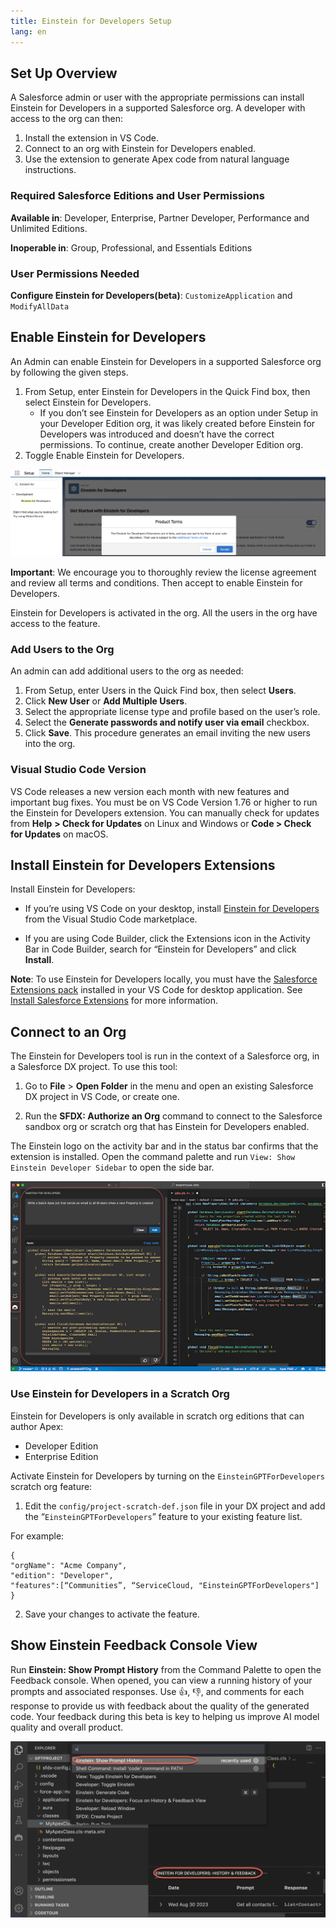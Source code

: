 ```yaml
---
title: Einstein for Developers Setup
lang: en
---
```


## Set Up Overview

A Salesforce admin or user with the appropriate permissions can install Einstein for Developers in a supported Salesforce org. A developer with access to the org can then:

1.  Install the extension in VS Code.
2.  Connect to an org with Einstein for Developers enabled.
3.  Use the extension to generate Apex code from natural language instructions.

### Required Salesforce Editions and User Permissions

**Available in**: Developer, Enterprise, Partner Developer, Performance and Unlimited Editions.

**Inoperable in**: Group, Professional, and Essentials Editions

### User Permissions Needed

**Configure Einstein for Developers(beta)**: `CustomizeApplication` and `ModifyAllData`

## Enable Einstein for Developers

An Admin can enable Einstein for Developers in a supported Salesforce org by following the given steps.

1. From Setup, enter Einstein for Developers in the Quick Find box, then select Einstein for Developers.
   - If you don’t see Einstein for Developers as an option under Setup in your Developer Edition org, it was likely created before Einstein for Developers was introduced and doesn’t have the correct permissions. To continue, create another Developer Edition org.
2. Toggle Enable Einstein for Developers.

![Einstein Terms and Toggle](../../../images/einstein-terms.png)

**Important**: We encourage you to thoroughly review the license agreement and review all terms and conditions. Then accept to enable Einstein for Developers.

Einstein for Developers is activated in the org. All the users in the org have access to the feature.

### Add Users to the Org

An admin can add additional users to the org as needed:

1. From Setup, enter Users in the Quick Find box, then select **Users**.
2. Click **New User** or **Add Multiple Users**.
3. Select the appropriate license type and profile based on the user’s role.
4. Select the **Generate passwords and notify user via email** checkbox.
5. Click **Save**.
   This procedure generates an email inviting the new users into the org.

### Visual Studio Code Version

VS Code releases a new version each month with new features and important bug fixes. You must be on VS Code Version 1.76 or higher to run the Einstein for Developers extension. You can manually check for updates from **Help** **> Check for Updates** on Linux and Windows or **Code > Check for Updates** on macOS.

## Install Einstein for Developers Extensions

Install Einstein for Developers:

- If you’re using VS Code on your desktop, install [Einstein for Developers](https://marketplace.visualstudio.com/items?itemName=salesforce.salesforcedx-einstein-gpt) from the Visual Studio Code marketplace.

- If you are using Code Builder, click the Extensions icon in the Activity Bar in Code Builder, search for “Einstein for Developers” and click **Install**.

**Note**: To use Einstein for Developers locally, you must have the [Salesforce Extensions pack]() installed in your VS Code for desktop application. See [Install Salesforce Extensions](https://developer.salesforce.com/tools/vscode/en/vscode-desktop/install) for more information.

## Connect to an Org

The Einstein for Developers tool is run in the context of a Salesforce org, in a Salesforce DX project. To use this tool:

1. Go to **File** > **Open Folder** in the menu and open an existing Salesforce DX project in VS Code, or create one.

2. Run the **SFDX: Authorize an Org** command to connect to the Salesforce sandbox org or scratch org that has Einstein for Developers enabled.

The Einstein logo on the activity bar and in the status bar confirms that the extension is installed. Open the command palette and run `View: Show Einstein Developer Sidebar` to open the side bar.

![einstein installed](../../../images/einstein-installed.png)

### Use Einstein for Developers in a Scratch Org

Einstein for Developers is only available in scratch org editions that can author Apex:

- Developer Edition
- Enterprise Edition

Activate Einstein for Developers by turning on the `EinsteinGPTForDevelopers` scratch org feature:

1. Edit the `config/project-scratch-def.json` file in your DX project and add the “`EinsteinGPTForDevelopers`” feature to your existing feature list.

For example:

```
{
"orgName": "Acme Company",
"edition": "Developer",
"features":[“Communities”, “ServiceCloud, "EinsteinGPTForDevelopers"]
}
```

2. Save your changes to activate the feature.

## Show Einstein Feedback Console View

Run **Einstein: Show Prompt History** from the Command Palette to open the Feedback console. When opened, you can view a running history of your prompts and associated responses. Use 👍, 👎, and comments for each response to provide us with feedback about the quality of the generated code. Your feedback during this beta is key to helping us improve AI model quality and overall product.

![feedback panel](../../../images/einstein-feedback.png)
